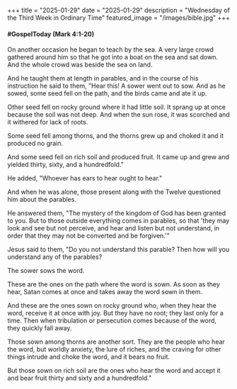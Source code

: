 +++
title = "2025-01-29" 
date = "2025-01-29"
description = "Wednesday of the Third Week in Ordinary Time"
featured_image = "/images/bible.jpg"
+++

#### #GospelToday (Mark 4:1-20)

On another occasion he began to teach by the sea.  A very large crowd gathered around him so that he got into a boat on the sea and sat down.  And the whole crowd was beside the sea on land.

And he taught them at length in parables, and in the course of his instruction he said to them, "Hear this!  A sower went out to sow.  And as he sowed, some seed fell on the path, and the birds came and ate it up.

Other seed fell on rocky ground where it had little soil.  It sprang up at once because the soil was not deep.  And when the sun rose, it was scorched and it withered for lack of roots.

Some seed fell among thorns, and the thorns grew up and choked it and it produced no grain.

And some seed fell on rich soil and produced fruit.  It came up and grew and yielded thirty, sixty, and a hundredfold."

He added, "Whoever has ears to hear ought to hear."

And when he was alone, those present along with the Twelve questioned him about the parables.

He answered them, "The mystery of the kingdom of God has been granted to you.  But to those outside everything comes in parables, so that 'they may look and see but not perceive, and hear and listen but not understand, in order that they may not be converted and be forgiven.'"

Jesus said to them, "Do you not understand this parable?  Then how will you understand any of the parables?

The sower sows the word.

These are the ones on the path where the word is sown.  As soon as they hear, Satan comes at once and takes away the word sown in them.

And these are the ones sown on rocky ground who, when they hear the word, receive it at once with joy.  But they have no root; they last only for a time.  Then when tribulation or persecution comes because of the word, they quickly fall away.

Those sown among thorns are another sort.  They are the people who hear the word, but worldly anxiety, the lure of riches, and the craving for other things intrude and choke the word, and it bears no fruit.

But those sown on rich soil are the ones who hear the word and accept it and bear fruit thirty and sixty and a hundredfold."
